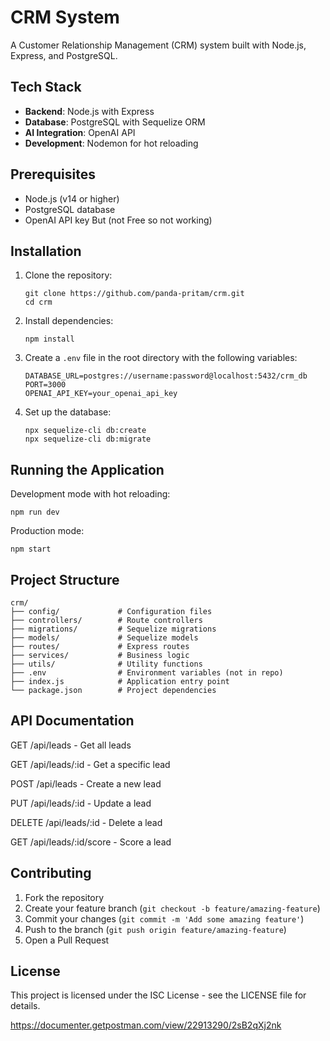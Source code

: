 # CRM System

A Customer Relationship Management (CRM) system built with Node.js, Express, and PostgreSQL.


## Tech Stack

- **Backend**: Node.js with Express
- **Database**: PostgreSQL with Sequelize ORM
- **AI Integration**: OpenAI API
- **Development**: Nodemon for hot reloading

## Prerequisites

- Node.js (v14 or higher)
- PostgreSQL database
- OpenAI API key But (not Free so not working)

## Installation

1. Clone the repository:
   ```
   git clone https://github.com/panda-pritam/crm.git
   cd crm
   ```

2. Install dependencies:
   ```
   npm install
   ```

3. Create a `.env` file in the root directory with the following variables:
   ```
   DATABASE_URL=postgres://username:password@localhost:5432/crm_db
   PORT=3000
   OPENAI_API_KEY=your_openai_api_key
   ```

4. Set up the database:
   ```
   npx sequelize-cli db:create
   npx sequelize-cli db:migrate
   ```

## Running the Application

Development mode with hot reloading:
```
npm run dev
```

Production mode:
```
npm start
```

## Project Structure

```
crm/
├── config/             # Configuration files
├── controllers/        # Route controllers
├── migrations/         # Sequelize migrations
├── models/             # Sequelize models
├── routes/             # Express routes
├── services/           # Business logic
├── utils/              # Utility functions
├── .env                # Environment variables (not in repo)
├── index.js            # Application entry point
└── package.json        # Project dependencies
```

## API Documentation

GET /api/leads - Get all leads

GET /api/leads/:id - Get a specific lead

POST /api/leads - Create a new lead

PUT /api/leads/:id - Update a lead

DELETE /api/leads/:id - Delete a lead

GET /api/leads/:id/score - Score a lead
## Contributing

1. Fork the repository
2. Create your feature branch (`git checkout -b feature/amazing-feature`)
3. Commit your changes (`git commit -m 'Add some amazing feature'`)
4. Push to the branch (`git push origin feature/amazing-feature`)
5. Open a Pull Request

## License

This project is licensed under the ISC License - see the LICENSE file for details.


https://documenter.getpostman.com/view/22913290/2sB2qXj2nk
